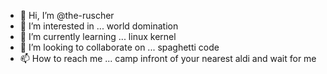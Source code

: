 - 👋 Hi, I’m @the-ruscher
- 👀 I’m interested in ... world domination
- 🌱 I’m currently learning ... linux kernel
- 💞️ I’m looking to collaborate on ... spaghetti code
- 📫 How to reach me ... camp infront of your nearest aldi and wait for me

<!---
the-ruscher/the-ruscher is a ✨ special ✨ repository because its `README.md` (this file) appears on your GitHub profile.
You can click the Preview link to take a look at your changes.
--->
